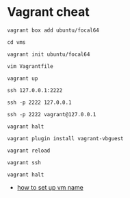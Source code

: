 # Vagrant cheat
```
vagrant box add ubuntu/focal64 

cd vms

vagrant init ubuntu/focal64 

vim Vagrantfile 

vagrant up 

ssh 127.0.0.1:2222 

ssh -p 2222 127.0.0.1 

ssh -p 2222 vagrant@127.0.0.1 

vagrant halt 

vagrant plugin install vagrant-vbguest 

vagrant reload 

vagrant ssh 

vagrant halt 
```

* [how to set up vm name](https://stackoverflow.com/questions/17845637/how-to-change-vagrant-default-machine-name)


